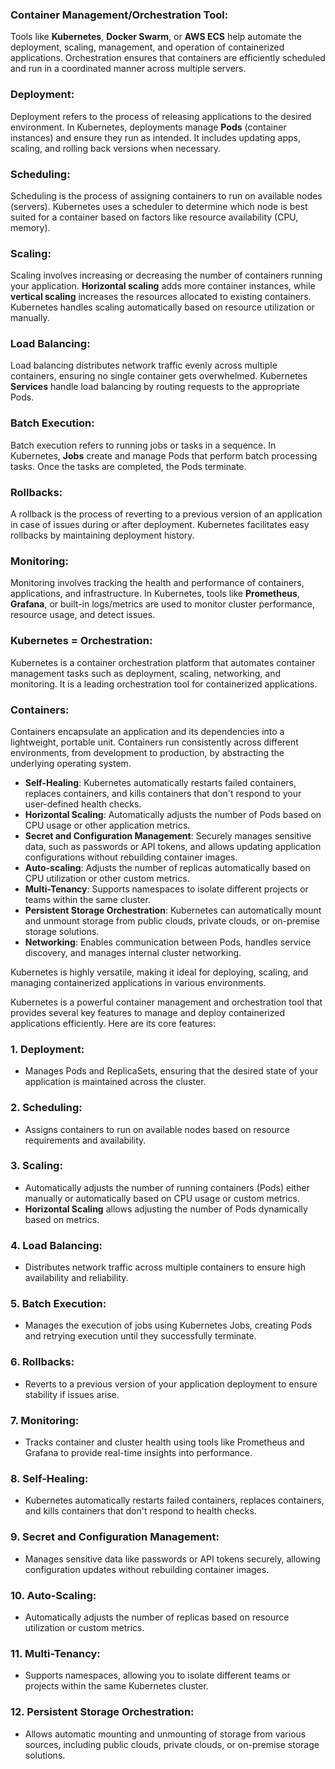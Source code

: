 ### **Container Management/Orchestration Tool:**
Tools like **Kubernetes**, **Docker Swarm**, or **AWS ECS** help automate the deployment, scaling, management, and operation of containerized applications. Orchestration ensures that containers are efficiently scheduled and run in a coordinated manner across multiple servers.

### **Deployment:**
Deployment refers to the process of releasing applications to the desired environment. In Kubernetes, deployments manage **Pods** (container instances) and ensure they run as intended. It includes updating apps, scaling, and rolling back versions when necessary.

### **Scheduling:**
Scheduling is the process of assigning containers to run on available nodes (servers). Kubernetes uses a scheduler to determine which node is best suited for a container based on factors like resource availability (CPU, memory).

### **Scaling:**
Scaling involves increasing or decreasing the number of containers running your application. **Horizontal scaling** adds more container instances, while **vertical scaling** increases the resources allocated to existing containers. Kubernetes handles scaling automatically based on resource utilization or manually.

### **Load Balancing:**
Load balancing distributes network traffic evenly across multiple containers, ensuring no single container gets overwhelmed. Kubernetes **Services** handle load balancing by routing requests to the appropriate Pods.

### **Batch Execution:**
Batch execution refers to running jobs or tasks in a sequence. In Kubernetes, **Jobs** create and manage Pods that perform batch processing tasks. Once the tasks are completed, the Pods terminate.

### **Rollbacks:**
A rollback is the process of reverting to a previous version of an application in case of issues during or after deployment. Kubernetes facilitates easy rollbacks by maintaining deployment history.

### **Monitoring:**
Monitoring involves tracking the health and performance of containers, applications, and infrastructure. In Kubernetes, tools like **Prometheus**, **Grafana**, or built-in logs/metrics are used to monitor cluster performance, resource usage, and detect issues.

### **Kubernetes = Orchestration:**
Kubernetes is a container orchestration platform that automates container management tasks such as deployment, scaling, networking, and monitoring. It is a leading orchestration tool for containerized applications.

### **Containers:**
Containers encapsulate an application and its dependencies into a lightweight, portable unit. Containers run consistently across different environments, from development to production, by abstracting the underlying operating system.


- **Self-Healing**: Kubernetes automatically restarts failed containers, replaces containers, and kills containers that don't respond to your user-defined health checks.
- **Horizontal Scaling**: Automatically adjusts the number of Pods based on CPU usage or other application metrics.
- **Secret and Configuration Management**: Securely manages sensitive data, such as passwords or API tokens, and allows updating application configurations without rebuilding container images.
- **Auto-scaling**: Adjusts the number of replicas automatically based on CPU utilization or other custom metrics.
- **Multi-Tenancy**: Supports namespaces to isolate different projects or teams within the same cluster.
- **Persistent Storage Orchestration**: Kubernetes can automatically mount and unmount storage from public clouds, private clouds, or on-premise storage solutions.
- **Networking**: Enables communication between Pods, handles service discovery, and manages internal cluster networking.
  
Kubernetes is highly versatile, making it ideal for deploying, scaling, and managing containerized applications in various environments.

Kubernetes is a powerful container management and orchestration tool that provides several key features to manage and deploy containerized applications efficiently. Here are its core features:


### 1. **Deployment**:
   - Manages Pods and ReplicaSets, ensuring that the desired state of your application is maintained across the cluster.
   
### 2. **Scheduling**:
   - Assigns containers to run on available nodes based on resource requirements and availability.

### 3. **Scaling**:
   - Automatically adjusts the number of running containers (Pods) either manually or automatically based on CPU usage or custom metrics.
   - **Horizontal Scaling** allows adjusting the number of Pods dynamically based on metrics.

### 4. **Load Balancing**:
   - Distributes network traffic across multiple containers to ensure high availability and reliability.

### 5. **Batch Execution**:
   - Manages the execution of jobs using Kubernetes Jobs, creating Pods and retrying execution until they successfully terminate.

### 6. **Rollbacks**:
   - Reverts to a previous version of your application deployment to ensure stability if issues arise.

### 7. **Monitoring**:
   - Tracks container and cluster health using tools like Prometheus and Grafana to provide real-time insights into performance.

### 8. **Self-Healing**:
   - Kubernetes automatically restarts failed containers, replaces containers, and kills containers that don't respond to health checks.

### 9. **Secret and Configuration Management**:
   - Manages sensitive data like passwords or API tokens securely, allowing configuration updates without rebuilding container images.

### 10. **Auto-Scaling**:
   - Automatically adjusts the number of replicas based on resource utilization or custom metrics.

### 11. **Multi-Tenancy**:
   - Supports namespaces, allowing you to isolate different teams or projects within the same Kubernetes cluster.

### 12. **Persistent Storage Orchestration**:
   - Allows automatic mounting and unmounting of storage from various sources, including public clouds, private clouds, or on-premise storage solutions.
